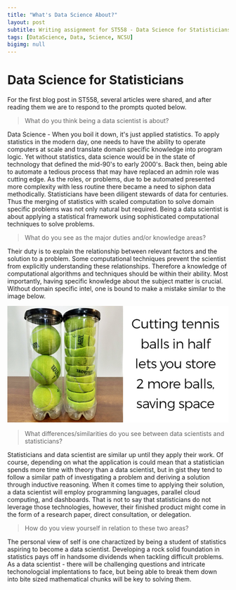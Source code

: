 ```yaml
---
title: "What's Data Science About?"
layout: post
subtitle: Writing assignment for ST558 - Data Science for Statisticians 
tags: [DataScience, Data, Science, NCSU]
bigimg: null
---
```


# Data Science for Statisticians

For the first blog post in ST558, several articles were shared, and after reading them we are to respond to the prompts quoted below. 

> What do you think being a data scientist is about?  

Data Science - When you boil it down, it's just applied statistics. To apply statistics in the modern day, one needs to have the ability to operate computers at scale and translate domain specific knowledge into program logic. Yet without statistics, data science would be in the state of technology that defined the mid-90's to early 2000's. Back then, being able to automate a tedious process that may have replaced an admin role was cutting edge. As the roles, or problems, due to be automated presented more complexity with less routine there became a need to siphon data methodically. Statisticians have been diligent stewards of data for centuries. Thus the merging of statistics with scaled computation to solve domain specific problems was not only natural but required. Being a data scientist is about applying a statistical framework using sophisticated computational techniques to solve problems. 


> What do you see as the major duties and/or knowledge areas? 

Their duty is to explain the relationship between relevant factors and the solution to a problem. Some computational techniques prevent the scientist from explicitly understanding these relationships. Therefore a knowledge of computational algorithms and techniques should be within their ability. Most importantly, having specific knowledge about the subject matter is crucial. Without domain specific intel, one is bound to make a mistake similar to the image below.

![efficient_tennis_ball_packing_balls_cut_in_half_allow_2_extra_balls](/img/efficiency_data_science.png)

> What differences/similarities do you see between data scientists and statisticians?  

Statisticians and data scientist are similar up until they apply their work. Of course, depending on what the application is could mean that a statistician spends more time with theory than a data scientist, but in gist they tend to follow a similar path of investigating a problem and deriving a solution through inductive reasoning. When it comes time to applying their solution, a data scientist will employ programming languages, parallel cloud computing, and dashboards. That is not to say that statisticians do not leverage those technologies, however, their finished product might come in the form of a research paper, direct consultation, or delegation.

> How do you view yourself in relation to these two areas?

The personal view of self is one charactized by being a student of statistics aspiring to become a data scientist. Developing a rock solid foundation in statistics
pays off in handsome dividends when tackling difficult problems. As a data scientist - there will be challenging questions and intricate techonologcial implentations to face, but being able to break them down into bite sized mathematical chunks will be key to solving them. 


